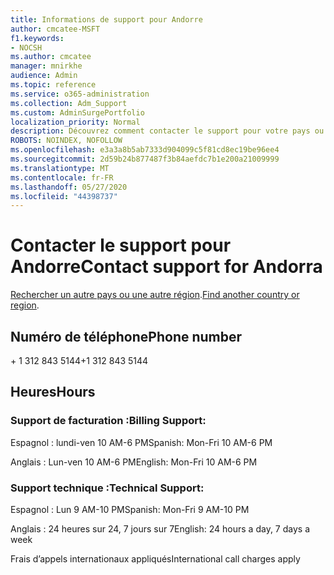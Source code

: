 ```yaml
---
title: Informations de support pour Andorre
author: cmcatee-MSFT
f1.keywords:
- NOCSH
ms.author: cmcatee
manager: mnirkhe
audience: Admin
ms.topic: reference
ms.service: o365-administration
ms.collection: Adm_Support
ms.custom: AdminSurgePortfolio
localization_priority: Normal
description: Découvrez comment contacter le support pour votre pays ou région.
ROBOTS: NOINDEX, NOFOLLOW
ms.openlocfilehash: e3a3a8b5ab7333d904099c5f81cd8ec19be96ee4
ms.sourcegitcommit: 2d59b24b877487f3b84aefdc7b1e200a21009999
ms.translationtype: MT
ms.contentlocale: fr-FR
ms.lasthandoff: 05/27/2020
ms.locfileid: "44398737"
---
```

# <a name="contact-support-for-andorra"></a><span data-ttu-id="25a9c-103">Contacter le support pour Andorre</span><span class="sxs-lookup"><span data-stu-id="25a9c-103">Contact support for Andorra</span></span>

<span data-ttu-id="25a9c-104">[Rechercher un autre pays ou une autre région](../contact-support-for-business-products.md).</span><span class="sxs-lookup"><span data-stu-id="25a9c-104">[Find another country or region](../contact-support-for-business-products.md).</span></span>

## <a name="phone-number"></a><span data-ttu-id="25a9c-105">Numéro de téléphone</span><span class="sxs-lookup"><span data-stu-id="25a9c-105">Phone number</span></span>
<span data-ttu-id="25a9c-106">+ 1 312 843 5144</span><span class="sxs-lookup"><span data-stu-id="25a9c-106">+1 312 843 5144</span></span>

## <a name="hours"></a><span data-ttu-id="25a9c-107">Heures</span><span class="sxs-lookup"><span data-stu-id="25a9c-107">Hours</span></span>
### <a name="billing-support"></a><span data-ttu-id="25a9c-108">Support de facturation :</span><span class="sxs-lookup"><span data-stu-id="25a9c-108">Billing Support:</span></span>

<span data-ttu-id="25a9c-109">Espagnol : lundi-ven 10 AM-6 PM</span><span class="sxs-lookup"><span data-stu-id="25a9c-109">Spanish: Mon-Fri 10 AM-6 PM</span></span>

<span data-ttu-id="25a9c-110">Anglais : Lun-ven 10 AM-6 PM</span><span class="sxs-lookup"><span data-stu-id="25a9c-110">English: Mon-Fri 10 AM-6 PM</span></span>

### <a name="technical-support"></a><span data-ttu-id="25a9c-111">Support technique :</span><span class="sxs-lookup"><span data-stu-id="25a9c-111">Technical Support:</span></span>

<span data-ttu-id="25a9c-112">Espagnol : Lun 9 AM-10 PM</span><span class="sxs-lookup"><span data-stu-id="25a9c-112">Spanish: Mon-Fri 9 AM-10 PM</span></span>

<span data-ttu-id="25a9c-113">Anglais : 24 heures sur 24, 7 jours sur 7</span><span class="sxs-lookup"><span data-stu-id="25a9c-113">English: 24 hours a day, 7 days a week</span></span>

<span data-ttu-id="25a9c-114">Frais d’appels internationaux appliqués</span><span class="sxs-lookup"><span data-stu-id="25a9c-114">International call charges apply</span></span>
